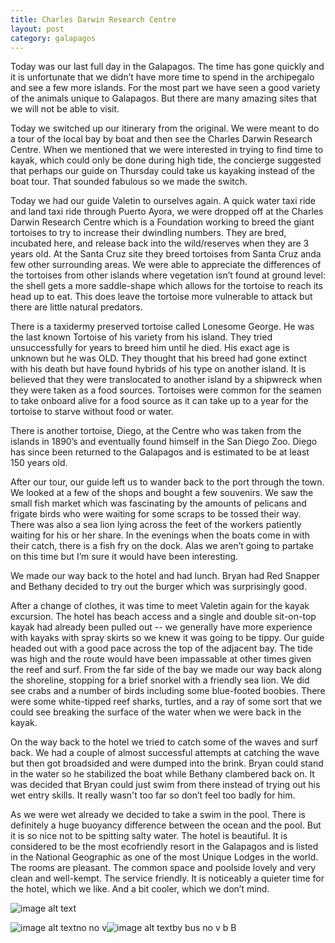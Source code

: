 ```yaml
---
title: Charles Darwin Research Centre
layout: post
category: galapagos
---
```

Today was our last full day in the Galapagos.  The time has gone quickly and it is unfortunate that we didn’t have more time to spend in the archipegalo and see a few more islands.  For the most part we have seen a good variety of the animals unique to Galapagos.  But there are many amazing sites that we will not be able to visit.

Today we switched up our itinerary from the original.  We were meant to do a tour of the local bay by boat and then see the Charles Darwin Research Centre.  When we mentioned that we were interested in trying to find time to kayak, which could only be done during high tide, the concierge suggested that perhaps our guide on Thursday could take us kayaking instead of the boat tour.  That sounded fabulous so we made the switch.

Today we had our guide Valetin to ourselves again.  A quick water taxi ride and land taxi ride through Puerto Ayora, we were dropped off at the Charles Darwin Research Centre which is a Foundation working to breed the giant tortoises to try to increase their dwindling numbers.  They are bred, incubated here, and release back into the wild/reserves when they are 3 years old.  At the Santa Cruz site they breed tortoises from Santa Cruz anda few other surrounding areas.  We were able to appreciate the differences of the tortoises from other islands where vegetation isn’t found at ground level: the shell gets a more saddle-shape which allows for the tortoise to reach its head up to eat.  This does leave the tortoise more vulnerable to attack but there are little natural predators.

There is a taxidermy preserved tortoise called Lonesome George.  He was the last known Tortoise of his variety from his island.  They tried unsuccessfully for years to breed him until he died.  His exact age is unknown but he was OLD.  They thought that his breed had gone extinct with his death but have found hybrids of his type on another island.  It is believed that they were translocated to another island by a shipwreck when they were taken as a food sources.  Tortoises were common for the seamen to take onboard alive for a food source as it can take up to a year for the tortoise to starve without food or water.

There is another tortoise, Diego, at the Centre who was taken from the islands in 1890’s and eventually found himself in the San Diego Zoo.  Diego has since been returned to the Galapagos and is estimated to be at least 150 years old.

After our tour, our guide left us to wander back to the port through the town.  We looked at a few of the shops and bought a few souvenirs.  We saw the small fish market which was fascinating by the amounts of pelicans and frigate birds who were waiting for some scraps to be tossed their way.  There was also a sea lion lying across the feet of the workers patiently waiting for his or her share.  In the evenings when the boats come in with their catch, there is a fish fry on the dock.  Alas we aren’t going to partake on this time but I’m sure it would have been interesting.

We made our way back to the hotel and had lunch.  Bryan had Red Snapper and Bethany decided to try out the burger which was surprisingly good.

After a change of clothes, it was time to meet Valetin again for the kayak excursion.  The hotel has beach access and a single and double sit-on-top kayak had already been pulled out -- we generally have more experience with kayaks with spray skirts so we knew it was going to be tippy.  Our guide headed out with a good pace across the top of the adjacent bay.  The tide was high and the route would have been impassable at other times given the reef and surf.  From the far side of the bay we made our way back along the shoreline, stopping for a brief snorkel with a friendly sea lion.  We did see crabs and a number of birds including some blue-footed boobies.  There were some white-tipped reef sharks, turtles, and a ray of some sort that we could see breaking the surface of the water when we were back in the kayak.

On the way back to the hotel we tried to catch some of the waves and surf back.  We had a couple of almost successful attempts at catching the wave but then got broadsided and were dumped into the brink.  Bryan could stand in the water so he stabilized the boat while Bethany clambered back on.  It was decided that Bryan could just swim from there instead of trying out his wet entry skills.  It really wasn't too far so don’t feel too badly for him.

As we were wet already we decided to take a swim in the pool.  There is definitely a huge buoyancy difference between the ocean and the pool.  But it is so nice not to be spitting salty water.  The hotel is beautiful.  It is considered to be the most ecofriendly resort in the Galapagos and is listed in the National Geographic as one of the most Unique Lodges in the world.  The rooms are pleasant.  The common space and poolside lovely and very clean and well-kempt.  The service friendly.  It is noticeably a quieter time for the hotel, which we like.  And a bit cooler, which we don’t mind.  

![image alt text](image_0.jpg)

![image alt text](image_1.jpg)no no v![image alt text](image_2.jpg)by bus no v b B

